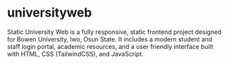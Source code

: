 # universityweb
Static University Web is a fully responsive, static frontend project designed for Bowen University, Iwo, Osun State. It includes a modern student and staff login portal, academic resources, and a user friendly interface built with HTML, CSS (TailwindCSS), and JavaScript.
